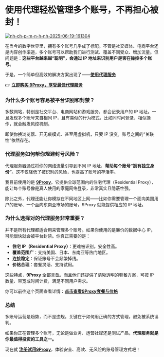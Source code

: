 # 使用代理轻松管理多个账号，不再担心被封！

<a href='https://postimg.cc/Vd9nGxB6' target='_blank'><img src='https://i.postimg.cc/HsRzxHrQ/nh-ch-p-m-n-h-nh-2025-06-19-161304.png' border='0' alt='nh-ch-p-m-n-h-nh-2025-06-19-161304'/></a>

在当今的数字世界里，拥有多个账号几乎成了标配。不管是社交媒体、电商平台还是内容创作渠道，多个账号可以帮助我们进行测试、覆盖不同受众、增加流量。但问题是：**这些平台越来越“聪明”，会通过 IP 地址来识别用户是否在操控多个账号。**

于是，一个简单但高效的解决方案出现了——[**使用代理服务**](https://9proxy.com/?utm_source=Web2.0&utm_medium=Github&utm_id=lucas888)

👉 [**立即购买 9Proxy，享受最佳代理服务**](https://9proxy.com/pricing?utm_source=Web2.0&utm_medium=Github&utm_id=lucas888)

### 为什么多个账号容易被平台识别和封禁？

多数网站，特别是社交平台、电商网站和游戏服务，都会记录用户的 IP 地址。一旦发现多个账号来自相同 IP，且有类似的行为模式，比如同时间登录、相似操作，就会触发风控机制。

即使你换浏览器、开无痕模式、甚至用虚拟机，只要 IP 没变，账号之间的“关联性”依然存在。


### 代理服务如何帮你规避封号风险？

代理服务器通过将你的网络流量引导到不同 IP 地址，**帮助每个账号“拥有独立身份”**。这不仅降低了被识别的风险，也提高了账号的存活率。

我目前使用的是 [**9Proxy**](https://9proxy.com/?utm_source=Web2.0&utm_medium=Github&utm_id=lucas888)。它提供全球范围内的住宅代理（Residential Proxy），能让每个账号像是真人使用的家庭网络登录，非常真实且隐蔽性强。

除此之外，代理还能让你模拟在不同地区上网——比如你需要管理一个面向美国用户的账号、一个面向东南亚市场的账号，9Proxy 就能提供相应的 IP 地址。

### 为什么选择对的代理服务非常重要？

并不是所有代理都适合用来管理多个账号。如果你使用的是廉价的数据中心 IP，可能很快就会被平台封禁。你真正需要的是：

- **住宅 IP（Residential Proxy）**：更难被识别，安全性高。
- **覆盖范围广**：支持美国、日本、东南亚等热门地区。
- **连接稳定**：保证账号不会频繁掉线。
- **价格合理**：套餐灵活、支持试用。

这些特点，[**9Proxy**](https://9proxy.com/?utm_source=Web2.0&utm_medium=Github&utm_id=lucas888) 全部具备。而且他们还提供了清晰透明的套餐方案，可按 IP 数量、带宽或时间计费，满足不同用户需求。

你可以前往这个页面查看详情：[**点击查看9Proxy套餐与价格**](https://9proxy.com/pricing?utm_source=Web2.0&utm_medium=Github&utm_id=lucas888)


### 总结

多账号运营是趋势，而不是违规。关键在于如何用正确的方式管理，避免被系统误判。

如果你正在管理多个账号，无论是做业务、运营社媒还是测试产品，**代理服务就是你最值得投资的工具之一。**

现在就 [**注册试用9Proxy**](https://9proxy.com/?utm_source=Web2.0&utm_medium=Github&utm_id=lucas888)，体验安全、高效、无风险的账号管理方式吧！

